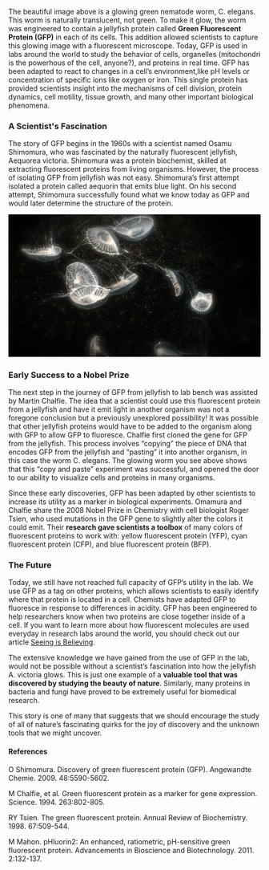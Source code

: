 ﻿The beautiful image above is a glowing green nematode worm, C. elegans. This worm is naturally translucent, not green. To make it glow, the worm was engineered to contain a jellyfish protein called **Green Fluorescent Protein (GFP)** in each of its cells. This addition allowed scientists to capture this glowing image with a fluorescent microscope. Today, GFP is used in labs around the world to study the behavior of cells, organelles (mitochondri is the powerhous of the cell, anyone?), and proteins in real time. GFP has been adapted to react to changes in a cell’s environment,like pH levels or concentration of specific ions like oxygen or iron. This single protein has provided scientists insight into the mechanisms of cell division, protein dynamics, cell motility, tissue growth, and many other important biological phenomena.

 ### A Scientist's Fascination
 
The story of GFP begins in the 1960s with a scientist named Osamu Shimomura, who was fascinated by the naturally fluorescent jellyfish, Aequorea victoria. Shimomura was a protein biochemist, skilled at extracting fluorescent proteins from living organisms. However, the process of isolating GFP from jellyfish was not easy. Shimomura’s first attempt isolated a protein called aequorin that emits blue light. On his second attempt, Shimomura successfully found what we know today as GFP and would later determine the structure of the protein.

  ![Jellyfish](./images/jellyfish.jpg)

### Early Success to a Nobel Prize 
The next step in the journey of GFP from jellyfish to lab bench was assisted by Martin Chalfie. The idea that a scientist could use this fluorescent protein from a jellyfish and have it emit light in another organism was not a foregone conclusion but a previously unexplored possibility! It was possible that other jellyfish proteins would have to be added to the organism along with GFP to allow GFP to fluoresce. Chalfie first cloned the gene for GFP from the jellyfish. This process involves “copying” the piece of DNA that encodes GFP from the jellyfish and “pasting” it into another organism, in this case the worm C. elegans. The glowing worm you see above shows that this “copy and paste” experiment was successful, and opened the door to our ability to visualize cells and proteins in many organisms.

Since these early discoveries, GFP has been adapted by other scientists to increase its utility as a marker in biological experiments. Omamura and Chalfie share the 2008 Nobel Prize in Chemistry with cell biologist Roger Tsien, who used mutations in the GFP gene to slightly alter the colors it could emit. Their **research gave scientists a toolbox** of many colors of fluorescent proteins to work with: yellow fluorescent protein (YFP), cyan fluorescent protein (CFP), and blue fluorescent protein (BFP).

 ### The Future 
Today, we still have not reached full capacity of GFP’s utility in the lab. We use GFP as a tag on other proteins, which allows scientists to easily identify where that protein is located in a cell. Chemists have adapted GFP to fluoresce in response to differences in acidity. GFP has been engineered to help researchers know when two proteins are close together inside of a cell. If you want to learn more about how fluorescent molecules are used everyday in research labs around the world, you should check out our article [Seeing is Believing](https://thedishonscience.stanford.edu/posts/seeing-is-believing-fluo/).


The extensive knowledge we have gained from the use of GFP in the lab, would not be possible without a scientist’s fascination into how the jellyfish A. victoria glows. This is just one example of a **valuable tool that was discovered by studying the beauty of nature**. Similarly, many proteins in bacteria and fungi have proved to be extremely useful for biomedical research. 


This story is one of many that suggests that we should encourage the study of all of nature’s fascinating quirks for the joy of discovery and the unknown tools that we might uncover.

  
  

#### References

O Shimomura. Discovery of green fluorescent protein (GFP). Angewandte Chemie. 2009. 48:5590-5602.

M Chalfie, et al. Green fluorescent protein as a marker for gene expression. Science. 1994. 263:802-805.

RY Tsien. The green fluorescent protein. Annual Review of Biochemistry. 1998. 67:509-544.

M Mahon. pHluorin2: An enhanced, ratiometric, pH-sensitive green fluorescent protein. Advancements in Bioscience and Biotechnology. 2011. 2:132-137.
